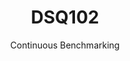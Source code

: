 ---
layout: default
title: DSQ102
subtitle: Continuous Benchmarking
selected: TPC-DS
expanded: Benchmarking
benchmark: /individual_results/DSQ102.html
---